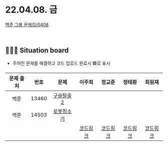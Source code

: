 # 22.04.08. 금

[백준 그룹 문제집/0408](https://www.acmicpc.net/group/workbook/view/13701/43988)

</br>

## 🧑🏽‍💻 Situation board
- 주어진 문제를 해결하고 코드 업로드 완료시 🟩로 표시

| 문제 출처   | 번호       | 문제      | 이주희  | 정교준  | 정태환  | 최원재  |
| :--------: | :--------: | :--------: | :--------: | :-------: | :-------: |  :-------: |
|백준|13460|[구슬탈출2](https://www.acmicpc.net/problem/13460)      |    |    |    |   |
|백준|14503|[로봇청소기](https://www.acmicpc.net/problem/14503)      |    |    |    |   |
||||  [코드링크](이주희/README.md) | [코드링크](정교준/README.md) | [코드링크](정태환/README.md) | [코드링크](최원재/README.md)  |
